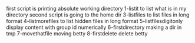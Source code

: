 first script is printing absolute working directory
1-listit to list what is in my directory
second script is going to  the home dir
3-listfiles to list files in long format
4-listmorefiles to list hidden files in long format
5-listfilesdigitonly display content with group id numerically
6-firstdirectory making a dir in tmp
7-movethatfile moving betty
8-firstdelete delete betty
